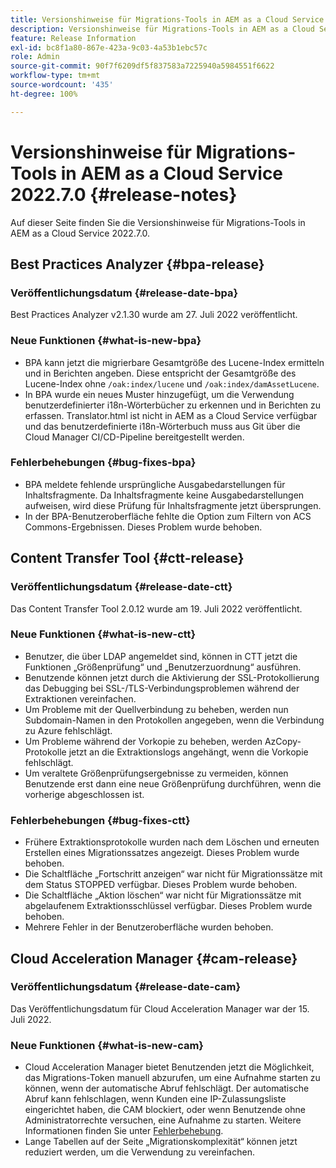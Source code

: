 ```yaml
---
title: Versionshinweise für Migrations-Tools in AEM as a Cloud Service 2022.7.0
description: Versionshinweise für Migrations-Tools in AEM as a Cloud Service 2022.7.0
feature: Release Information
exl-id: bc8f1a80-867e-423a-9c03-4a53b1ebc57c
role: Admin
source-git-commit: 90f7f6209df5f837583a7225940a5984551f6622
workflow-type: tm+mt
source-wordcount: '435'
ht-degree: 100%

---
```


# Versionshinweise für Migrations-Tools in AEM as a Cloud Service 2022.7.0 {#release-notes}

Auf dieser Seite finden Sie die Versionshinweise für Migrations-Tools in AEM as a Cloud Service 2022.7.0.

## Best Practices Analyzer {#bpa-release}

### Veröffentlichungsdatum {#release-date-bpa}

Best Practices Analyzer v2.1.30 wurde am 27. Juli 2022 veröffentlicht.

### Neue Funktionen {#what-is-new-bpa}

* BPA kann jetzt die migrierbare Gesamtgröße des Lucene-Index ermitteln und in Berichten angeben. Diese entspricht der Gesamtgröße des Lucene-Index ohne `/oak:index/lucene` und `/oak:index/damAssetLucene`.
* In BPA wurde ein neues Muster hinzugefügt, um die Verwendung benutzerdefinierter i18n-Wörterbücher zu erkennen und in Berichten zu erfassen. Translator.html ist nicht in AEM as a Cloud Service verfügbar und das benutzerdefinierte i18n-Wörterbuch muss aus Git über die Cloud Manager CI/CD-Pipeline bereitgestellt werden.

### Fehlerbehebungen {#bug-fixes-bpa}

* BPA meldete fehlende ursprüngliche Ausgabedarstellungen für Inhaltsfragmente. Da Inhaltsfragmente keine Ausgabedarstellungen aufweisen, wird diese Prüfung für Inhaltsfragmente jetzt übersprungen.
* In der BPA-Benutzeroberfläche fehlte die Option zum Filtern von ACS Commons-Ergebnissen. Dieses Problem wurde behoben.

## Content Transfer Tool {#ctt-release}

### Veröffentlichungsdatum {#release-date-ctt}

Das Content Transfer Tool 2.0.12 wurde am 19. Juli 2022 veröffentlicht.

### Neue Funktionen {#what-is-new-ctt}

* Benutzer, die über LDAP angemeldet sind, können in CTT jetzt die Funktionen „Größenprüfung“ und „Benutzerzuordnung“ ausführen.
* Benutzende können jetzt durch die Aktivierung der SSL-Protokollierung das Debugging bei SSL-/TLS-Verbindungsproblemen während der Extraktionen vereinfachen.
* Um Probleme mit der Quellverbindung zu beheben, werden nun Subdomain-Namen in den Protokollen angegeben, wenn die Verbindung zu Azure fehlschlägt.
* Um Probleme während der Vorkopie zu beheben, werden AzCopy-Protokolle jetzt an die Extraktionslogs angehängt, wenn die Vorkopie fehlschlägt.
* Um veraltete Größenprüfungsergebnisse zu vermeiden, können Benutzende erst dann eine neue Größenprüfung durchführen, wenn die vorherige abgeschlossen ist.

### Fehlerbehebungen {#bug-fixes-ctt}

* Frühere Extraktionsprotokolle wurden nach dem Löschen und erneuten Erstellen eines Migrationssatzes angezeigt. Dieses Problem wurde behoben.
* Die Schaltfläche „Fortschritt anzeigen“ war nicht für Migrationssätze mit dem Status STOPPED verfügbar. Dieses Problem wurde behoben.
* Die Schaltfläche „Aktion löschen“ war nicht für Migrationssätze mit abgelaufenem Extraktionsschlüssel verfügbar. Dieses Problem wurde behoben.
* Mehrere Fehler in der Benutzeroberfläche wurden behoben.

## Cloud Acceleration Manager {#cam-release}

### Veröffentlichungsdatum {#release-date-cam}

Das Veröffentlichungsdatum für Cloud Acceleration Manager war der 15. Juli 2022.

### Neue Funktionen {#what-is-new-cam}

* Cloud Acceleration Manager bietet Benutzenden jetzt die Möglichkeit, das Migrations-Token manuell abzurufen, um eine Aufnahme starten zu können, wenn der automatische Abruf fehlschlägt. Der automatische Abruf kann fehlschlagen, wenn Kunden eine IP-Zulassungsliste eingerichtet haben, die CAM blockiert, oder wenn Benutzende ohne Administratorrechte versuchen, eine Aufnahme zu starten. Weitere Informationen finden Sie unter [Fehlerbehebung](/help/journey-migration/content-transfer-tool/using-content-transfer-tool/ingesting-content.md#troubleshooting).
* Lange Tabellen auf der Seite „Migrationskomplexität“ können jetzt reduziert werden, um die Verwendung zu vereinfachen.
